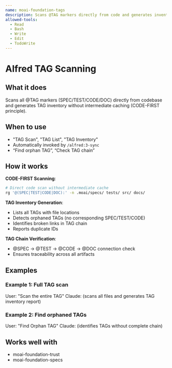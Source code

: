 ```yaml
---
name: moai-foundation-tags
description: Scans @TAG markers directly from code and generates inventory (CODE-FIRST)
allowed-tools:
  - Read
  - Bash
  - Write
  - Edit
  - TodoWrite
---
```


# Alfred TAG Scanning

## What it does

Scans all @TAG markers (SPEC/TEST/CODE/DOC) directly from codebase and generates TAG inventory without intermediate caching (CODE-FIRST principle).

## When to use

- "TAG Scan", "TAG List", "TAG Inventory"
- Automatically invoked by `/alfred:3-sync`
- “Find orphan TAG”, “Check TAG chain”

## How it works

**CODE-FIRST Scanning**:
```bash
# Direct code scan without intermediate cache
rg '@(SPEC|TEST|CODE|DOC):' -n .moai/specs/ tests/ src/ docs/
```

**TAG Inventory Generation**:
- Lists all TAGs with file locations
- Detects orphaned TAGs (no corresponding SPEC/TEST/CODE)
- Identifies broken links in TAG chain
- Reports duplicate IDs

**TAG Chain Verification**:
- @SPEC → @TEST → @CODE → @DOC connection check
- Ensures traceability across all artifacts

## Examples

### Example 1: Full TAG scan
User: "Scan the entire TAG"
Claude: (scans all files and generates TAG inventory report)

### Example 2: Find orphaned TAGs
User: "Find Orphan TAG"
Claude: (identifies TAGs without complete chain)
## Works well with

- moai-foundation-trust
- moai-foundation-specs
